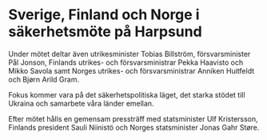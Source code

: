 # Sverige, Finland och Norge i säkerhetsmöte på Harpsund

Under mötet deltar även utrikesminister Tobias Billström, försvarsminister Pål Jonson, Finlands utrikes\- och försvarsministrar Pekka Haavisto och Mikko Savola samt Norges utrikes\- och försvarsministrar Anniken Huitfeldt och Bjørn Arild Gram.

Fokus kommer vara på det säkerhetspolitiska läget, det starka stödet till Ukraina och samarbete våra länder emellan.

Efter mötet hålls en gemensam pressträff med statsminister Ulf Kristersson, Finlands president Sauli Niinistö och Norges statsminister Jonas Gahr Støre.
